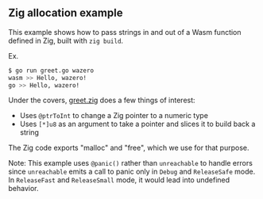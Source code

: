 ## Zig allocation example

This example shows how to pass strings in and out of a Wasm function defined in Zig, built with `zig build`.

Ex.
```bash
$ go run greet.go wazero
wasm >> Hello, wazero!
go >> Hello, wazero!
```

Under the covers, [greet.zig](testdata/greet.zig) does a few things of interest:
* Uses `@ptrToInt` to change a Zig pointer to a numeric type
* Uses `[*]u8` as an argument to take a pointer and slices it to build back a string

The Zig code exports "malloc" and "free", which we use for that purpose.

Note: This example uses `@panic()` rather than `unreachable` to handle errors
since `unreachable` emits a call to panic only in `Debug` and `ReleaseSafe` mode.
In `ReleaseFast` and `ReleaseSmall` mode, it would lead into undefined behavior.
